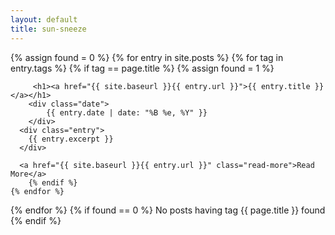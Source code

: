 ```yaml
---
layout: default
title: sun-sneeze
---
```

<html>
<body>
{% assign found = 0 %}
{% for entry in site.posts %}
	{% for tag in entry.tags %}
		{% if tag == page.title %}
			{% assign found = 1 %}

     	 <h1><a href="{{ site.baseurl }}{{ entry.url }}">{{ entry.title }}</a></h1>
		<div class="date">
			{{ entry.date | date: "%B %e, %Y" }}
		</div>
      <div class="entry">
        {{ entry.excerpt }}
      </div>

      <a href="{{ site.baseurl }}{{ entry.url }}" class="read-more">Read More</a>
		{% endif %}
	{% endfor %}
{% endfor %}
{% if found == 0 %}
	No posts having tag {{ page.title }} found
{% endif %}
</body>
</html>
